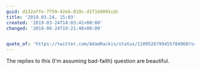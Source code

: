 ```yaml
---
guid: d132affe-7759-42eb-819c-d1f1b9891cdc
title: '2019.03.24, 15:03'
created: '2019-03-24T14:03:41+00:00'
changed: '2019-09-24T19:21:48+00:00'


quote_of: 'https://twitter.com/AdamRackis/status/1109526799455784960?s=19'
---
```


The replies to this (I'm assuming bad-faith) question are beautiful. 
